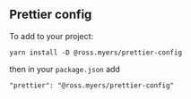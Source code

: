 ## Prettier config

To add to your project:

```
yarn install -D @ross.myers/prettier-config
```

then in your `package.json` add

```
"prettier": "@ross.myers/prettier-config"
```
